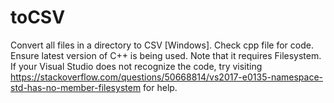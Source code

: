 # toCSV
Convert all files in a directory to CSV [Windows]. Check cpp file for code. Ensure latest version of C++ is being used.
Note that it requires Filesystem. If your Visual Studio does not recognize the code, try visiting https://stackoverflow.com/questions/50668814/vs2017-e0135-namespace-std-has-no-member-filesystem for help.
